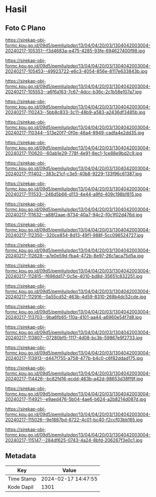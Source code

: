 # Hasil

## Foto C Plano

https://sirekap-obj-formc.kpu.go.id/09d5/pemilu/pdpr/13/04/04/20/03/1304042003004-20240217-105351--f3d4683a-e475-4285-93fe-694627400f98.jpg

https://sirekap-obj-formc.kpu.go.id/09d5/pemilu/pdpr/13/04/04/20/03/1304042003004-20240217-105453--49923722-e6c3-4054-856e-8117e633843b.jpg

https://sirekap-obj-formc.kpu.go.id/09d5/pemilu/pdpr/13/04/04/20/03/1304042003004-20240217-105553--a6f6a163-7c67-4dcc-b36c-2c1b58e107a7.jpg

https://sirekap-obj-formc.kpu.go.id/09d5/pemilu/pdpr/13/04/04/20/03/1304042003004-20240217-110243--5bb8c833-3c11-48b9-a583-a2436df3485b.jpg

https://sirekap-obj-formc.kpu.go.id/09d5/pemilu/pdpr/13/04/04/20/03/1304042003004-20240217-110344--513e20f7-0f0e-46a4-8949-cadfa4e2dd35.jpg

https://sirekap-obj-formc.kpu.go.id/09d5/pemilu/pdpr/13/04/04/20/03/1304042003004-20240217-110620--60ab1e29-778f-4e91-8ec1-1ce88e9bd2c9.jpg

https://sirekap-obj-formc.kpu.go.id/09d5/pemilu/pdpr/13/04/04/20/03/1304042003004-20240217-111402--383c21cf-c3e5-40b8-9229-133f96c61387.jpg

https://sirekap-obj-formc.kpu.go.id/09d5/pemilu/pdpr/13/04/04/20/03/1304042003004-20240217-111533--246d5b66-d113-4e44-a9fd-409c198bf815.jpg

https://sirekap-obj-formc.kpu.go.id/09d5/pemilu/pdpr/13/04/04/20/03/1304042003004-20240217-111632--a88f2aae-8734-40a7-94c2-f0c1f02d476d.jpg

https://sirekap-obj-formc.kpu.go.id/09d5/pemilu/pdpr/13/04/04/20/03/1304042003004-20240217-112350--320ce854-8d13-49f1-988f-5cc096524727.jpg

https://sirekap-obj-formc.kpu.go.id/09d5/pemilu/pdpr/13/04/04/20/03/1304042003004-20240217-112628--a7e0e59d-fba4-472b-8e97-26c1aca75d5a.jpg

https://sirekap-obj-formc.kpu.go.id/09d5/pemilu/pdpr/13/04/04/20/03/1304042003004-20240217-112815--f696dd17-0c5e-4010-bd8d-35651c832251.jpg

https://sirekap-obj-formc.kpu.go.id/09d5/pemilu/pdpr/13/04/04/20/03/1304042003004-20240217-112916--0a55cd52-463b-4d59-8310-268b4dc52cde.jpg

https://sirekap-obj-formc.kpu.go.id/09d5/pemilu/pdpr/13/04/04/20/03/1304042003004-20240217-113703--9ba6fb65-110a-4101-aa44-a6960e54f7d8.jpg

https://sirekap-obj-formc.kpu.go.id/09d5/pemilu/pdpr/13/04/04/20/03/1304042003004-20240217-113807--07280bf5-1117-4d08-bc3b-59867e9f2733.jpg

https://sirekap-obj-formc.kpu.go.id/09d5/pemilu/pdpr/13/04/04/20/03/1304042003004-20240217-113913--d447f755-a758-477b-b4c0-c6f82ddad175.jpg

https://sirekap-obj-formc.kpu.go.id/09d5/pemilu/pdpr/13/04/04/20/03/1304042003004-20240217-114426--bc82fd16-ecdd-463b-a42d-98653d38ff9f.jpg

https://sirekap-obj-formc.kpu.go.id/09d5/pemilu/pdpr/13/04/04/20/03/1304042003004-20240217-114921--e9aed476-5b04-4ae6-b624-a2b8214d087d.jpg

https://sirekap-obj-formc.kpu.go.id/09d5/pemilu/pdpr/13/04/04/20/03/1304042003004-20240217-115026--9e1887bd-6722-4c01-bc40-f2ccf03bb165.jpg

https://sirekap-obj-formc.kpu.go.id/09d5/pemilu/pdpr/13/04/04/20/03/1304042003004-20240217-115147--284df625-0743-4a24-8bfd-206267f3e0c1.jpg


## Metadata

| Key        | Value               |
| ---------- | ------------------- |
| Time Stamp | 2024-02-17 14:47:55 |
| Kode Dapil | 1301                |



